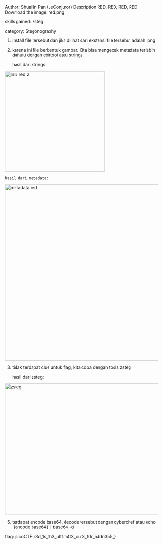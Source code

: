 Author: Shuailin Pan (LeConjuror)
Description
RED, RED, RED, RED Download the image: red.png

skills gained: zsteg

category: Stegonography

1. install file tersebut dan jika dilihat dari ekstensi file tersebut adalah .png
2. karena ini file berbentuk gambar. Kita bisa mengecek metadata terlebih dahulu dengan exiftool atau strings.

	hasil dari strings:

<img width="329" height="330" alt="lirik red 2" src="https://github.com/user-attachments/assets/6987ecfe-1908-4f29-a71c-fd8911a97afa" />


	hasil dari metadata:

<img width="1426" height="579" alt="metadata red" src="https://github.com/user-attachments/assets/41c49741-ea92-4e67-81f9-d6df5dc539b4" />


3. tidak terdapat clue untuk flag, kita coba dengan tools zsteg

	hasil dari zsteg:

<img width="1430" height="432" alt="zsteg" src="https://github.com/user-attachments/assets/b38910ac-aa20-4b18-8d0f-6360bd4f097e" />



5. terdapat encode base64, decode tersebut dengan cyberchef atau 
	echo '[encode base64]' | base64 -d

flag: picoCTF{r3d_1s_th3_ult1m4t3_cur3_f0r_54dn355_}

